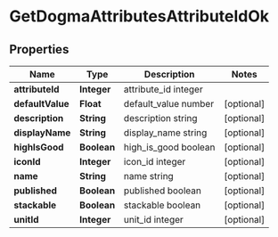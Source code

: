 
# GetDogmaAttributesAttributeIdOk

## Properties
Name | Type | Description | Notes
------------ | ------------- | ------------- | -------------
**attributeId** | **Integer** | attribute_id integer | 
**defaultValue** | **Float** | default_value number |  [optional]
**description** | **String** | description string |  [optional]
**displayName** | **String** | display_name string |  [optional]
**highIsGood** | **Boolean** | high_is_good boolean |  [optional]
**iconId** | **Integer** | icon_id integer |  [optional]
**name** | **String** | name string |  [optional]
**published** | **Boolean** | published boolean |  [optional]
**stackable** | **Boolean** | stackable boolean |  [optional]
**unitId** | **Integer** | unit_id integer |  [optional]




